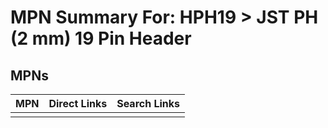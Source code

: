 



# MPN Summary For: HPH19 > JST PH (2 mm) 19 Pin Header

## MPNs
  

|MPN|Direct Links|Search Links|
| :--- | :--- | :--- |
||||

